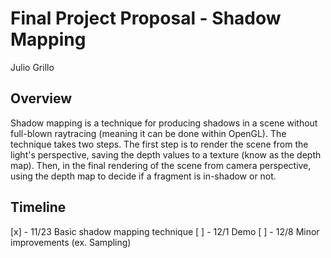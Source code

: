 # Final Project Proposal - Shadow Mapping

Julio Grillo

## Overview

Shadow mapping is a technique for producing shadows in a scene without
full-blown raytracing (meaning it can be done within OpenGL). The technique
takes two steps. The first step is to render the scene from the
light's perspective, saving the depth values to a texture (know as the
depth map). Then, in the final rendering of the scene from camera
perspective, using the depth map to decide if a fragment is in-shadow or not.

## Timeline

[x] - 11/23 Basic shadow mapping technique
[ ] - 12/1 Demo
[ ] - 12/8 Minor improvements (ex. Sampling)
